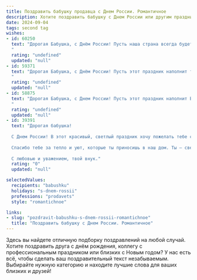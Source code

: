 ```yaml
---
title: Поздравить бабушку продавца с Днем России. Романтичное
description: Хотите поздравить бабушку с Днем России или другим праздником? Наш ИИ создаст незабываемое поздравление, а вы обязательно выделитесь среди других.  
date: 2024-09-04
tags: second tag
wishes:
- id: 60250
  text: "Дорогая Бабушка, с Днём России! Пусть наша страна всегда будет для тебя символом любви, тепла и заботы, как ты сама для нас. Пусть в твоём сердце царит мир и гармония, а душа радуется успехам страны и каждого её гражданина.
  "
  rating: "undefined"
  updated: "null"
- id: 59371
  text: "Дорогая Бабушка, с Днём России! Пусть этот праздник наполнит твою душу теплом и гордостью за нашу великую страну, а сердце — любовью к ней и ко всему, что в ней есть. Пусть твои добрые руки, привыкшие к заботе о других, всегда будут полны счастья и радости, а твоя душа —  легкой и беззаботной, как летний ветерок. С любовью и уважением, твои родные.
  "
  rating: "undefined"
  updated: "null"
- id: 58875
  text: "Дорогая Бабушка, с Днем России! Пусть этот праздник наполнит Вашу жизнь теплом, любовью и светлыми чувствами, подобно тому, как Ваша профессия продавца дарит людям радость и удовольствие от покупок.
  "
  rating: "undefined"
  updated: "null"
- id: 39391
  text: "Дорогая бабушка!
  
  С Днем России! В этот красивый, светлый праздник хочу пожелать тебе счастья, здоровья и тепла. Ты, как опытный продавец, знаешь, как правильно выбирать лучшие моменты жизни и дарить радость окружающим. Пусть каждый день будет полон любви и заботы, словно добрый покупатель, выбирающий самое ценное.
  
  Спасибо тебе за тепло и уют, которые ты приносишь в наш дом. Ты — свет в нашей жизни, и я горжусь, что ты моя бабушка. Пусть в твоей душе цветут самые яркие цветы, а в сердце звучит музыка счастья.
  
  С любовью и уважением, твой внук."
  rating: "0"
  updated: "null"

selectedValues:
  recipients: "babushku"
  holidays: "s-dnem-rossii"
  professions: "prodavets"
  style: "romantichnoe"

links:
- slug: "pozdravit-babushku-s-dnem-rossii-romantichnoe"
  title: "Поздравить бабушку с Днем России. Романтичное"
---
```


Здесь вы найдете отличную подборку поздравлений на любой случай. 
Хотите поздравить друга с днём рождения, коллегу с профессиональным праздником или близких с Новым годом? У нас есть всё, чтобы сделать ваш поздравительный текст незабываемым. Выбирайте нужную категорию и находите лучшие слова для ваших близких и друзей!
